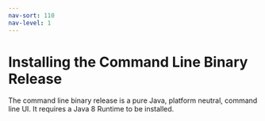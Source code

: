 ```yaml
---
nav-sort: 110
nav-level: 1
---
```

# Installing the Command Line Binary Release
The command line binary release is a pure Java, platform neutral, command line UI. It requires a Java 8 Runtime to be installed.
